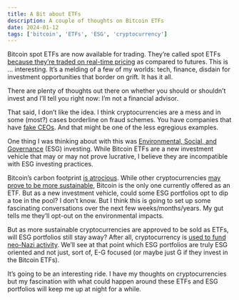 ```yaml
---
title: A Bit about ETFs
description: A couple of thoughts on Bitcoin ETFs
date: 2024-01-12
tags: ['bitcoin', 'ETFs', 'ESG', 'cryptocurrency']
---
```

Bitcoin spot ETFs are now available for trading. They’re called spot ETFs [because they’re traded on real-time pricing](https://www.morningstar.com/etfs/spot-bitcoin-etfs-are-here-should-you-invest ) as compared to futures. This is … interesting. It’s a melding of a few of my worlds: tech, finance, disdain for investment opportunities that border on grift. It has it all.

There are plenty of thoughts out there on whether you should or shouldn’t invest and I’ll tell you right now: I’m not a financial advisor.

That said, I don’t like the idea. I think cryptocurrencies are a mess and in some (most?) cases borderline on fraud schemes. You have companies that have [fake CEOs](https://arstechnica.com/tech-policy/2024/01/crypto-hedge-fund-ceo-may-not-exist-probe-finds-no-record-of-identity/). And that might be one of the less egregious examples.

One thing I was thinking about with this was [Environmental, Social, and Governance](https://www.investopedia.com/terms/e/environmental-social-and-governance-esg-criteria.asp) (ESG) investing. While Bitcoin ETFs are a new investment vehicle that may or may not prove lucrative, I believe they are incompatible with ESG investing practices. 

Bitcoin’s carbon footprint [is atrocious](https://unu.edu/press-release/un-study-reveals-hidden-environmental-impacts-bitcoin-carbon-not-only-harmful-product#:~:text=Bitcoin%20mining%20emitted%20over%2085.89,warming%20below%202%20degrees%20Celsius.). While other cryptocurrencies [may prove to be more sustainable](https://www.forbes.com/sites/digital-assets/2023/10/11/one-year-after-the-merge-sustainability-of-ethereums-proof-of-stake-is-uncertain/?sh=2bb1a917308e), Bitcoin is the only one currently offered as an ETF. But as a new investment vehicle, could some ESG portfolios opt to dip a toe in the pool? I don’t know. But I think this is going to set up some fascinating conversations over the next few weeks/months/years. My gut tells me they’ll opt-out on the environmental impacts.

But as more sustainable cryptocurrencies are approved to be sold as ETFs, will ESG portfolios still stay away? After all, cryptocurrency is [used to fund neo-Nazi activity](https://www.usatoday.com/story/money/2024/01/12/nazis-white-supremacists-cryptocurrency-fundraising/72166804007/). We’ll see at that point which ESG portfolios are truly ESG oriented and not just, sort of, E-G focused (or maybe just G if they invest in the Bitcoin ETFs).

It’s going to be an interesting ride. I have my thoughts on cryptocurrencies but my fascination with what could happen around these ETFs and ESG portfolios will keep me up at night for a while.